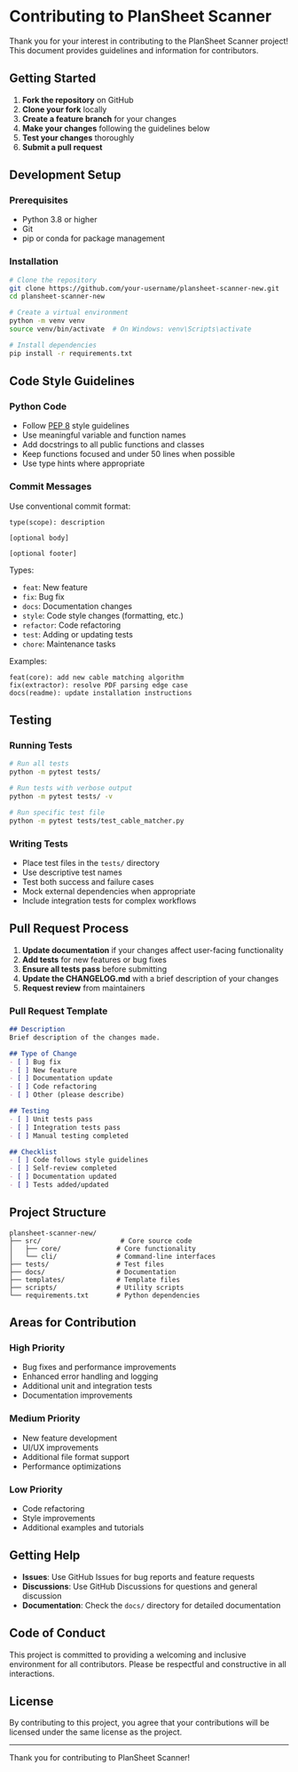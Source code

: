 # Contributing to PlanSheet Scanner

Thank you for your interest in contributing to the PlanSheet Scanner project! This document provides guidelines and information for contributors.

## Getting Started

1. **Fork the repository** on GitHub
2. **Clone your fork** locally
3. **Create a feature branch** for your changes
4. **Make your changes** following the guidelines below
5. **Test your changes** thoroughly
6. **Submit a pull request**

## Development Setup

### Prerequisites

- Python 3.8 or higher
- Git
- pip or conda for package management

### Installation

```bash
# Clone the repository
git clone https://github.com/your-username/plansheet-scanner-new.git
cd plansheet-scanner-new

# Create a virtual environment
python -m venv venv
source venv/bin/activate  # On Windows: venv\Scripts\activate

# Install dependencies
pip install -r requirements.txt
```

## Code Style Guidelines

### Python Code

- Follow [PEP 8](https://www.python.org/dev/peps/pep-0008/) style guidelines
- Use meaningful variable and function names
- Add docstrings to all public functions and classes
- Keep functions focused and under 50 lines when possible
- Use type hints where appropriate

### Commit Messages

Use conventional commit format:

```
type(scope): description

[optional body]

[optional footer]
```

Types:
- `feat`: New feature
- `fix`: Bug fix
- `docs`: Documentation changes
- `style`: Code style changes (formatting, etc.)
- `refactor`: Code refactoring
- `test`: Adding or updating tests
- `chore`: Maintenance tasks

Examples:
```
feat(core): add new cable matching algorithm
fix(extractor): resolve PDF parsing edge case
docs(readme): update installation instructions
```

## Testing

### Running Tests

```bash
# Run all tests
python -m pytest tests/

# Run tests with verbose output
python -m pytest tests/ -v

# Run specific test file
python -m pytest tests/test_cable_matcher.py
```

### Writing Tests

- Place test files in the `tests/` directory
- Use descriptive test names
- Test both success and failure cases
- Mock external dependencies when appropriate
- Include integration tests for complex workflows

## Pull Request Process

1. **Update documentation** if your changes affect user-facing functionality
2. **Add tests** for new features or bug fixes
3. **Ensure all tests pass** before submitting
4. **Update the CHANGELOG.md** with a brief description of your changes
5. **Request review** from maintainers

### Pull Request Template

```markdown
## Description
Brief description of the changes made.

## Type of Change
- [ ] Bug fix
- [ ] New feature
- [ ] Documentation update
- [ ] Code refactoring
- [ ] Other (please describe)

## Testing
- [ ] Unit tests pass
- [ ] Integration tests pass
- [ ] Manual testing completed

## Checklist
- [ ] Code follows style guidelines
- [ ] Self-review completed
- [ ] Documentation updated
- [ ] Tests added/updated
```

## Project Structure

```
plansheet-scanner-new/
├── src/                    # Core source code
│   ├── core/              # Core functionality
│   └── cli/               # Command-line interfaces
├── tests/                 # Test files
├── docs/                  # Documentation
├── templates/             # Template files
├── scripts/               # Utility scripts
└── requirements.txt       # Python dependencies
```

## Areas for Contribution

### High Priority
- Bug fixes and performance improvements
- Enhanced error handling and logging
- Additional unit and integration tests
- Documentation improvements

### Medium Priority
- New feature development
- UI/UX improvements
- Additional file format support
- Performance optimizations

### Low Priority
- Code refactoring
- Style improvements
- Additional examples and tutorials

## Getting Help

- **Issues**: Use GitHub Issues for bug reports and feature requests
- **Discussions**: Use GitHub Discussions for questions and general discussion
- **Documentation**: Check the `docs/` directory for detailed documentation

## Code of Conduct

This project is committed to providing a welcoming and inclusive environment for all contributors. Please be respectful and constructive in all interactions.

## License

By contributing to this project, you agree that your contributions will be licensed under the same license as the project.

---

Thank you for contributing to PlanSheet Scanner!
